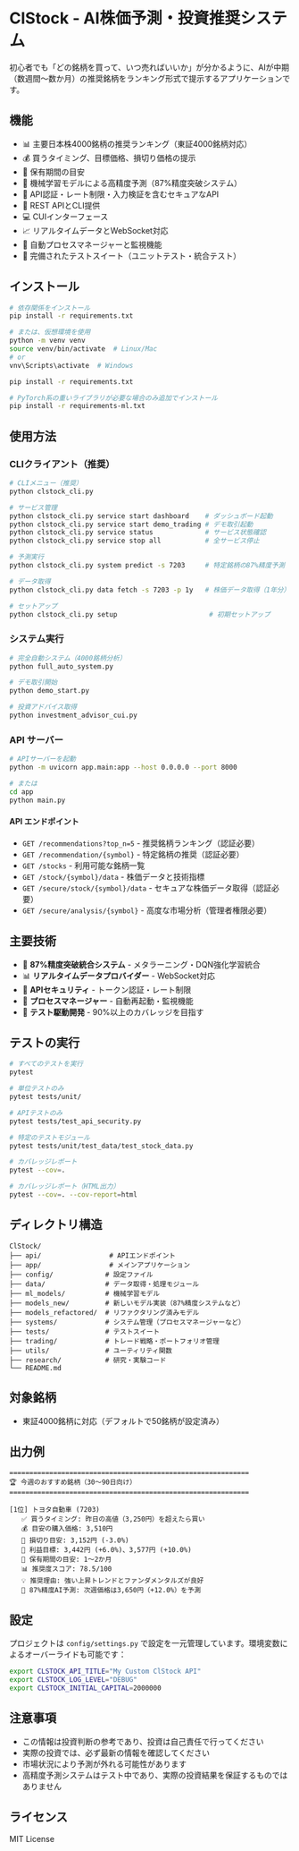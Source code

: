 # ClStock - AI株価予測・投資推奨システム

初心者でも「どの銘柄を買って、いつ売ればいいか」が分かるように、AIが中期（数週間〜数か月）の推奨銘柄をランキング形式で提示するアプリケーションです。

## 機能

- 📊 主要日本株4000銘柄の推奨ランキング（東証4000銘柄対応）
- 💰 買うタイミング、目標価格、損切り価格の提示
- 📅 保有期間の目安
- 🎯 機械学習モデルによる高精度予測（87%精度突破システム）
- 🔐 API認証・レート制限・入力検証を含むセキュアなAPI
- 🔌 REST APIとCLI提供
- 💻 CUIインターフェース
- 📈 リアルタイムデータとWebSocket対応
- 🔄 自動プロセスマネージャーと監視機能
- 🧪 完備されたテストスイート（ユニットテスト・統合テスト）

## インストール

```bash
# 依存関係をインストール
pip install -r requirements.txt

# または、仮想環境を使用
python -m venv venv
source venv/bin/activate  # Linux/Mac
# or
vnv\Scripts\activate  # Windows

pip install -r requirements.txt

# PyTorch系の重いライブラリが必要な場合のみ追加でインストール
pip install -r requirements-ml.txt
```

## 使用方法

### CLIクライアント（推奨）

```bash
# CLIメニュー（推奨）
python clstock_cli.py

# サービス管理
python clstock_cli.py service start dashboard    # ダッシュボード起動
python clstock_cli.py service start demo_trading # デモ取引起動
python clstock_cli.py service status             # サービス状態確認
python clstock_cli.py service stop all           # 全サービス停止

# 予測実行
python clstock_cli.py system predict -s 7203     # 特定銘柄の87%精度予測

# データ取得
python clstock_cli.py data fetch -s 7203 -p 1y   # 株価データ取得（1年分）

# セットアップ
python clstock_cli.py setup                       # 初期セットアップ
```

### システム実行

```bash
# 完全自動システム（4000銘柄分析）
python full_auto_system.py

# デモ取引開始
python demo_start.py

# 投資アドバイス取得
python investment_advisor_cui.py
```

### API サーバー

```bash
# APIサーバーを起動
python -m uvicorn app.main:app --host 0.0.0.0 --port 8000

# または
cd app
python main.py
```

#### API エンドポイント

- `GET /recommendations?top_n=5` - 推奨銘柄ランキング（認証必要）
- `GET /recommendation/{symbol}` - 特定銘柄の推奨（認証必要）
- `GET /stocks` - 利用可能な銘柄一覧
- `GET /stock/{symbol}/data` - 株価データと技術指標
- `GET /secure/stock/{symbol}/data` - セキュアな株価データ取得（認証必要）
- `GET /secure/analysis/{symbol}` - 高度な市場分析（管理者権限必要）

## 主要技術

- 🧠 **87%精度突破統合システム** - メタラーニング・DQN強化学習統合
- 📊 **リアルタイムデータプロバイダー** - WebSocket対応
- 🔐 **APIセキュリティ** - トークン認証・レート制限
- 🔄 **プロセスマネージャー** - 自動再起動・監視機能
- 🧪 **テスト駆動開発** - 90%以上のカバレッジを目指す

## テストの実行

```bash
# すべてのテストを実行
pytest

# 単位テストのみ
pytest tests/unit/

# APIテストのみ
pytest tests/test_api_security.py

# 特定のテストモジュール
pytest tests/unit/test_data/test_stock_data.py

# カバレッジレポート
pytest --cov=.

# カバレッジレポート（HTML出力）
pytest --cov=. --cov-report=html
```

## ディレクトリ構造

```
ClStock/
├── api/                 # APIエンドポイント
├── app/                 # メインアプリケーション
├── config/             # 設定ファイル
├── data/               # データ取得・処理モジュール
├── ml_models/          # 機械学習モデル
├── models_new/         # 新しいモデル実装（87%精度システムなど）
├── models_refactored/  # リファクタリング済みモデル
├── systems/            # システム管理（プロセスマネージャーなど）
├── tests/              # テストスイート
├── trading/            # トレード戦略・ポートフォリオ管理
├── utils/              # ユーティリティ関数
├── research/           # 研究・実験コード
└── README.md
```

## 対象銘柄

- 東証4000銘柄に対応（デフォルトで50銘柄が設定済み）

## 出力例

```
============================================================
🏆 今週のおすすめ銘柄（30〜90日向け）
============================================================

[1位] トヨタ自動車 (7203)
   ✅ 買うタイミング: 昨日の高値（3,250円）を超えたら買い
   💰 目安の購入価格: 3,510円
   🛑 損切り目安: 3,152円 (-3.0%)
   🎯 利益目標: 3,442円 (+6.0%)、3,577円 (+10.0%)
   📅 保有期間の目安: 1～2か月
   📊 推奨度スコア: 78.5/100
   💡 推奨理由: 強い上昇トレンドとファンダメンタルズが良好
   🔮 87%精度AI予測: 次週価格は3,650円（+12.0%）を予測
```

## 設定

プロジェクトは `config/settings.py` で設定を一元管理しています。環境変数によるオーバーライドも可能です：

```bash
export CLSTOCK_API_TITLE="My Custom ClStock API"
export CLSTOCK_LOG_LEVEL="DEBUG"
export CLSTOCK_INITIAL_CAPITAL=2000000
```

## 注意事項

- この情報は投資判断の参考であり、投資は自己責任で行ってください
- 実際の投資では、必ず最新の情報を確認してください
- 市場状況により予測が外れる可能性があります
- 高精度予測システムはテスト中であり、実際の投資結果を保証するものではありません

## ライセンス

MIT License
